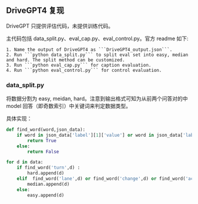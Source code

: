 ## DriveGPT4  复现

DriveGPT 只提供评估代码，未提供训练代码。

主代码包括 data_split.py、eval_cap.py、eval_control.py。官方 readme 如下:

```
1. Name the output of DriveGPT4 as ```DriveGPT4_output.json```.
2. Run ```python data_split.py``` to split eval set into easy, median and hard. The split method can be customized.
3. Run ```python eval_cap.py``` for caption evaluation.
4. Run ```python eval_control.py``` for control evaluation.
```

### data_split.py 

将数据分割为 easy, meidan, hard。注意到输出格式可知为从前两个问答对的中 model 回答（即奇数索引）中关键词来判定数据类型。

具体实现：
``` python
def find_word(word,json_data):
    if word in json_data['label'][1]['value'] or word in json_data['label'][3]['value']:
        return True
    else:
        return False
```
``` python
for d in data:
    if find_word('turn',d) :
        hard.append(d)
    elif  find_word('lane',d) or find_word('change',d) or find_word('accelerat',d) :
        median.append(d)
    else:
        easy.append(d)
```


